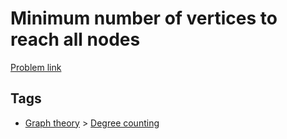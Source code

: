 # Minimum number of vertices to reach all nodes

[Problem link](https://leetcode.com/problems/minimum-number-of-vertices-to-reach-all-nodes/)

## Tags

* [Graph theory](/README.md#Graph_theory) > [Degree counting](/README.md#Graph_theory-Degree_counting)
